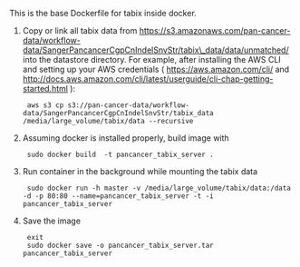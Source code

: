 This is the base Dockerfile for tabix inside docker. 


1. Copy or link all tabix data from https://s3.amazonaws.com/pan-cancer-data/workflow-data/SangerPancancerCgpCnIndelSnvStr/tabix\_data/data/unmatched/ into the datastore directory. For example, after installing the AWS CLI and setting up your AWS credentials ( https://aws.amazon.com/cli/ and http://docs.aws.amazon.com/cli/latest/userguide/cli-chap-getting-started.html ):

        aws s3 cp s3://pan-cancer-data/workflow-data/SangerPancancerCgpCnIndelSnvStr/tabix_data /media/large_volume/tabix/data --recursive

2. Assuming docker is installed properly, build image with 

        sudo docker build  -t pancancer_tabix_server .

3. Run container in the background while mounting the tabix data 

        sudo docker run -h master -v /media/large_volume/tabix/data:/data  -d -p 80:80 --name=pancancer_tabix_server -t -i   pancancer_tabix_server 

5. Save the image

        exit
        sudo docker save -o pancancer_tabix_server.tar pancancer_tabix_server
